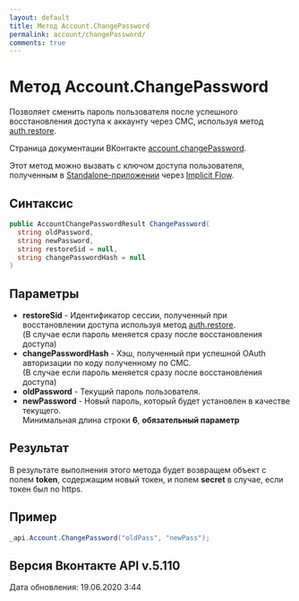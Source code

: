 ```yaml
---
layout: default
title: Метод Account.ChangePassword
permalink: account/changePassword/
comments: true
---
```

# Метод Account.ChangePassword
Позволяет сменить пароль пользователя после успешного восстановления доступа к аккаунту через СМС, используя метод [auth.restore](https://vknet.github.io/vk/auth/restore/).

Страница документации ВКонтакте [account.changePassword](https://vk.com/dev/account.changePassword).

Этот метод можно вызвать с ключом доступа пользователя, полученным в [Standalone-приложении](https://vk.com/dev/standalone) через [Implicit Flow](https://vk.com/dev/implicit_flow_user).

## Синтаксис
``` csharp
public AccountChangePasswordResult ChangePassword(
  string oldPassword,
  string newPassword,
  string restoreSid = null,
  string changePasswordHash = null
)
```

## Параметры
+ **restoreSid** - Идентификатор сессии, полученный при восстановлении доступа используя метод [auth.restore](https://vknet.github.io/vk/auth/restore/).  
(В случае если пароль меняется сразу после восстановления доступа)
+ **changePasswordHash** - Хэш, полученный при успешной OAuth авторизации по коду полученному по СМС.   
(В случае если пароль меняется сразу после восстановления доступа)
+ **oldPassword** - Текущий пароль пользователя.  
+ **newPassword** - Новый пароль, который будет установлен в качестве текущего.   
Минимальная длина строки **6**, **обязательный параметр**

## Результат
В результате выполнения этого метода будет возвращем объект с полем **token**, содержащим новый токен, и полем **secret** в случае, если токен был no https. 

## Пример
``` csharp
_api.Account.ChangePassword("oldPass", "newPass");
```

## Версия Вконтакте API v.5.110
Дата обновления: 19.06.2020 3:44
